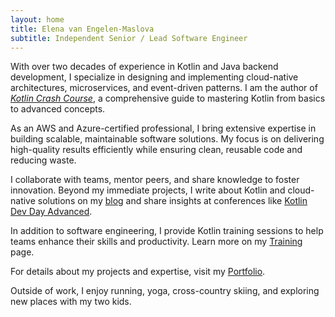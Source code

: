 ```yaml
---
layout: home
title: Elena van Engelen-Maslova
subtitle: Independent Senior / Lead Software Engineer
---
```


With over two decades of experience in Kotlin and Java backend development, I specialize in designing and implementing cloud-native architectures, microservices, and event-driven patterns. I am the author of [*Kotlin Crash Course*](https://www.amazon.com/Kotlin-Crash-Course-Fast-track-programming/dp/9355516304), a comprehensive guide to mastering Kotlin from basics to advanced concepts.

As an AWS and Azure-certified professional, I bring extensive expertise in building scalable, maintainable software solutions. My focus is on delivering high-quality results efficiently while ensuring clean, reusable code and reducing waste.

I collaborate with teams, mentor peers, and share knowledge to foster innovation. Beyond my immediate projects, I write about Kotlin and cloud-native solutions on my [blog](https://medium.com/@elenavanengelen) and share insights at conferences like [Kotlin Dev Day Advanced](https://kotlindevday.com/videos/kotlin-on-serverless-cloud-aws-lambda-unlimited-elena-van-engelen-maslova/).

In addition to software engineering, I provide Kotlin training sessions to help teams enhance their skills and productivity. Learn more on my [Training](/training/) page.

For details about my projects and expertise, visit my [Portfolio](/portfolio/).

Outside of work, I enjoy running, yoga, cross-country skiing, and exploring new places with my two kids.

